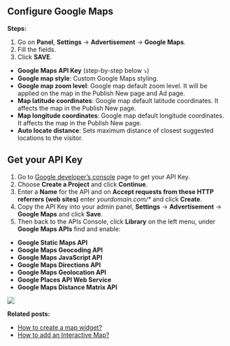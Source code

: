 ## Configure Google Maps

**Steps:**

1.  Go on  **Panel**,  **Settings**  ->  **Advertisement**  ->  **Google Maps**.
2.  Fill the fields.
3.  Click  **SAVE**.


-   **Google Maps API Key** (step-by-step below ⤵️)
-   **Google map style**: Custom Google Maps styling.
-   **Google map zoom level**: Google map default zoom level. It will be applied on the map in the Publish New page and Ad page.
-   **Map latitude coordinates**: Google map default latitude coordinates. It affects the map in the Publish New page.
-   **Map longitude coordinates**: Google map default longitude coordinates. It affects the map in the Publish New page.
-   **Auto locate distance**: Sets maximum distance of closest suggested locations to the visitor.

## Get your API Key

1.  Go to  [Google developer’s console](https://console.developers.google.com/)  page to get your API Key.
2.  Choose  **Create a Project**  and click  **Continue**.
3.  Enter a  **Name**  for the API and on  **Accept requests from these HTTP referrers (web sites)**  enter  _yourdomain.com/*_  and click  **Create**.
4.  Copy the API Key into your admin panel,  **Settings**  ->  **Advertisement**  ->  **Google Maps**  and click  **Save**.
5.  Then back to the APIs Console, click  **Library**  on the left menu, under  **Google Maps APIs**  find and enable:

-   **Google Static Maps API**
-   **Google Maps Geocoding API**
-   **Google Maps JavaScript API**
-   **Google Maps Directions API**
-   **Google Maps Geolocation API**
-   **Google Places API Web Service**
-   **Google Maps Distance Matrix API**



![](https://raw.githubusercontent.com/yclas/guides/master/images/googlemapssettings2.png)


 
 **Related posts:**

-   [How to create a map widget?](Widgets-map-widget.md)
-   [How to add an Interactive Map?](Content-create-an-interactive-map.md)

